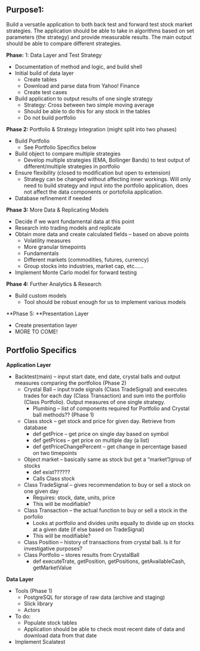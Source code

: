 ## Purpose1: 

Build a versatile application to both back test and forward test stock market strategies. The application should be able to take in algorithms based on set parameters (the strategy) and provide measurable results. The main output should be able to compare different strategies.

**Phase:** 1: Data Layer and Test Strategy

- Documentation of method and logic, and build shell
- Initial build of data layer
  - Create tables 
  - Download and parse data from Yahoo! Finance
  - Create test cases
- Build application to output results of one single strategy
  - Strategy: Cross between two simple moving average
  - Should be able to do this for any stock in the tables
  - Do not build portfolio

**Phase 2:** Portfolio & Strategy Integration (might split into two phases)

- Build Portfolio
  - See Portfolio Specifics below
- Build object to compare multiple strategies
  - Develop multiple strategies (EMA, Bollinger Bands) to test output of different/multiple strategies in portfolio
- Ensure flexibility (closed to modification but open to extension)
  - Strategy can be changed without affecting inner workings. Will only need to build strategy and input into the portfolio application, does not affect the data components or portofolia application. 
- Database refinement if needed

**Phase 3:** More Data & Replicating Models

- Decide if we want fundamental data at this point
- Research into trading models and replicate
- Obtain more data and create calculated fields – based on above points
  - Volatility measures
  - More granular timepoints
  - Fundamentals
  - Different markets (commodities, futures, currency)
  - Group stocks into industries, market cap, etc……
- Implement Monte Carlo model for forward testing

**Phase 4:** Further Analytics & Research

- Build custom models
  - Tool should be robust enough for us to implement various models

**Phase 5: **Presentation Layer

- Create presentation layer
- MORE TO COME!

## Portfolio Specifics

**Application Layer**

- Backtest(main) – input start date, end date, crystal balls and output measures comparing the portfolios (Phase 2)
  - Crystal Ball – input trade signals (Class TradeSignal) and executes trades for each day (Class Transaction) and sum into the portfolio (Class Portfolio). Output measures of one single strategy.
    - Plumbing – list of components required for Portfolio and Crystal ball methods?? (Phase 1)
  - Class stock – get stock and price for given day. Retrieve from database
      - def getPrice – get price on single day based on symbol
      - def getPrices – get price on multiple day (a list)
      - def getPriceChangePercent – get change in percentage based on two timepoints
  - Object market – basically same as stock but get a “market”/group of stocks
      - def exist??????
      - Calls Class stock
  - Class TradeSignal – gives recommendation to buy or sell a stock on one given day
      - Requires: stock, date, units, price
      - This will be modifiable?
  - Class Transaction – the actual function to buy or sell a stock in the porfolio
      - Looks at portfolio and divides units equally to divide up on stocks at a given date (if else based on TradeSignal)
      - This will be modifiable?
  - Class Position – history of transactions from crystal ball. Is it for investigative purposes?
  - Class Portfolio – stores results from CrystalBall
      - def executeTrate, getPosition, getPositions, getAvailableCash, getMarketValue

**Data Layer**
- Tools (Phase 1)
  - PostgreSQL for storage of raw data (archive and staging)
  - Slick library
  - Actors
- To do:
  - Populate stock tables
  - Application should be able to check most recent date of data and download data from that date
- Implement Scalatest
